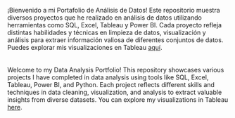 ¡Bienvenido a mi Portafolio de Análisis de Datos!
Este repositorio muestra diversos proyectos que he realizado en análisis de datos utilizando herramientas como SQL, Excel, Tableau y Power BI.
Cada proyecto refleja distintas habilidades y técnicas en limpieza de datos, visualización y análisis para extraer información valiosa de diferentes conjuntos de datos.
Puedes explorar mis visualizaciones en Tableau [aquí](https://public.tableau.com/profile/marjorie.downs).
<br>  
<br>
Welcome to my Data Analysis Portfolio!
This repository showcases various projects I have completed in data analysis using tools like SQL, Excel, Tableau, Power BI, and Python.
Each project reflects different skills and techniques in data cleaning, visualization, and analysis to extract valuable insights from diverse datasets.
You can explore my visualizations in Tableau [here](https://public.tableau.com/profile/marjorie.downs).
